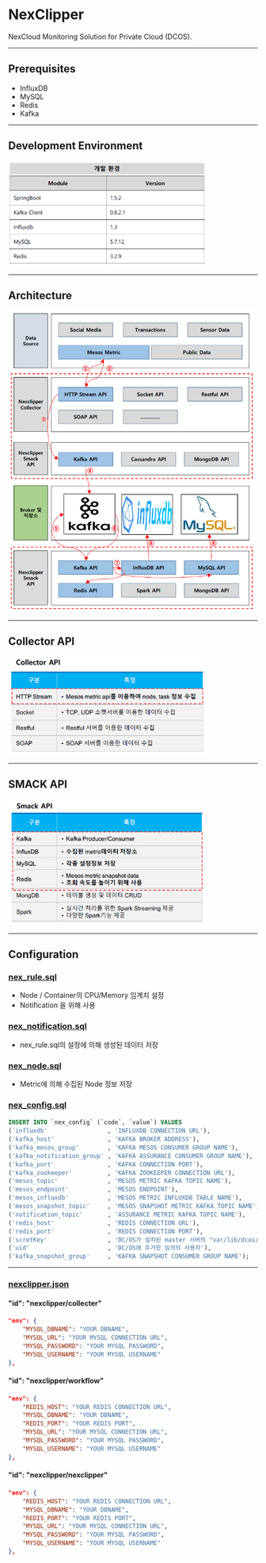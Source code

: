 # NexClipper

NexCloud Monitoring Solution for Private Cloud (DCOS).

--------

## Prerequisites
* InfluxDB
* MySQL
* Redis
* Kafka
<hr>

## Development Environment
<img src="./imgs/dev_env.PNG" width="400"></img>
<br/>
<hr>

## Architecture
<img src="./imgs/Architecture.PNG" width="500"></img>
<br/>
<hr>

## Collector API
<img src="./imgs/Collecter_API.PNG" width="400"></img>
<br/>
<hr>

## SMACK API
<img src="./imgs/SMACK_API.PNG" width="400"></img>
<br/>
<hr>

## Configuration
### [nex_rule.sql](https://github.com/nexclouding/NexClipper/blob/master/SQL/nex_rule.sql)
* Node / Container의 CPU/Memory 임계치 설정
* Notification 을 위해 사용

### [nex_notification.sql](https://github.com/nexclouding/NexClipper/blob/master/SQL/nex_notification.sql)
* nex_rule.sql의 설정에 의해 생성된 데이터 저장

### [nex_node.sql](https://github.com/nexclouding/NexClipper/blob/master/SQL/nex_node.sql)
* Metric에 의해 수집된 Node 정보 저장

### [nex_config.sql](https://github.com/nexclouding/NexClipper/blob/master/SQL/nex_config.sql)
```sql
INSERT INTO `nex_config` (`code`, `value`) VALUES
('influxdb'                 , 'INFLUXDB CONNECTION URL'),
('kafka_host'               , 'KAFKA BROKER ADDRESS'),
('kafka_mesos_group'        , 'KAFKA MESOS CONSUMER GROUP NAME'),
('kafka_notification_group' , 'KAFKA ASSURANCE CONSUMER GROUP NAME'),
('kafka_port'               , 'KAFKA CONNECTION PORT'),
('kafka_zookeeper'          , 'KAFKA ZOOKEEPER CONNECTION URL'),
('mesos_topic'              , 'MESOS METRIC KAFKA TOPIC NAME'),
('mesos_endpoint'           , 'MESOS ENDPOINT'),
('mesos_influxdb'           , 'MESOS METRIC INFLUXDB TABLE NAME'),
('mesos_snapshot_topic'     , 'MESOS SNAPSHOT METRIC KAFKA TOPIC NAME'),
('notification_topic'       , 'ASSURANCE METRIC KAFKA TOPIC NAME'),
('redis_host'               , 'REDIS CONNECTION URL'),
('redis_port'               , 'REDIS CONNECTION PORT'),
('scretKey'                 , 'DC/OS가 설치된 master 서버의 "var/lib/dcos/dcos-oauth/auth-token-secret" 데이터'),
('uid'                      , 'DC/OS에 추가한 임의의 사용자'),
('kafka_snapshot_group'     , 'KAFKA SNAPSHOT CONSUMER GROUP NAME');
```
<hr>

### [nexclipper.json](https://github.com/nexclouding/NexClipper/blob/master/JSON/nexclipper.json)
#### "id": "nexclipper/collecter" ###
```json
"env": {
    "MYSQL_DBNAME": "YOUR DBNAME",
    "MYSQL_URL": "YOUR MYSQL CONNECTION URL",
    "MYSQL_PASSWORD": "YOUR MYSQL PASSWORD",
    "MYSQL_USERNAME": "YOUR MYSQL USERNAME"
},
```

#### "id": "nexclipper/workflow" ###
```json
"env": {
    "REDIS_HOST": "YOUR REDIS CONNECTION URL",
    "MYSQL_DBNAME": "YOUR DBNAME",
    "REDIS_PORT": "YOUR REDIS PORT",
    "MYSQL_URL": "YOUR MYSQL CONNECTION URL",
    "MYSQL_PASSWORD": "YOUR MYSQL PASSWORD",
    "MYSQL_USERNAME": "YOUR MYSQL USERNAME"
},
```

#### "id": "nexclipper/nexclipper" ###
```json
"env": {
    "REDIS_HOST": "YOUR REDIS CONNECTION URL",
    "MYSQL_DBNAME": "YOUR DBNAME",
    "REDIS_PORT": "YOUR REDIS PORT",
    "MYSQL_URL": "YOUR MYSQL CONNECTION URL",
    "MYSQL_PASSWORD": "YOUR MYSQL PASSWORD",
    "MYSQL_USERNAME": "YOUR MYSQL USERNAME"
},
```